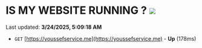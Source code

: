 # IS MY WEBSITE RUNNING ? [![](https://img.shields.io/static/v1?label=Sponsor&message=%E2%9D%A4&logo=GitHub&color=%23fe8e86)](https://github.com/sponsors/Youssef-Lehmam)

Last updated: **3/24/2025, 5:09:18 AM**

- `GET` [https://youssefservice.me](https://youssefservice.me) - **Up** (178ms)
